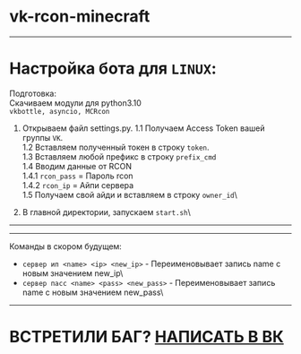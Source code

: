 # vk-rcon-minecraft
***
# Настройка бота для `LINUX`:
Подготовка: \
Скачиваем модули для python3.10 \
`vkbottle, asyncio, MCRcon`
1. Открываем файл settings.py.
1.1 Получаем Access Token вашей группы `VK`.\
1.2 Вставляем полученный токен в строку `token`.\
1.3 Вставляем любой префикс в строку `prefix_cmd`\
1.4 Вводим данные от RCON\
1.4.1 `rcon_pass` = Пароль rcon\
1.4.2 `rcon_ip` = Айпи сервера\
1.5 Получаем свой айди и вставляем в строку `owner_id`\

2. В главной директории, запускаем `start.sh`\
***

***
Команды в скором будущем:
- ``сервер ип <name> <ip> <new_ip>`` - Переименовывает запись name с новым значением new_ip\
- ``сервер пасс <name> <pass> <new_pass>`` - Переименовывает запись name с новым значением new_pass\
***

# ВСТРЕТИЛИ БАГ? [НАПИСАТЬ В ВК](https://vk.me/fixees)
